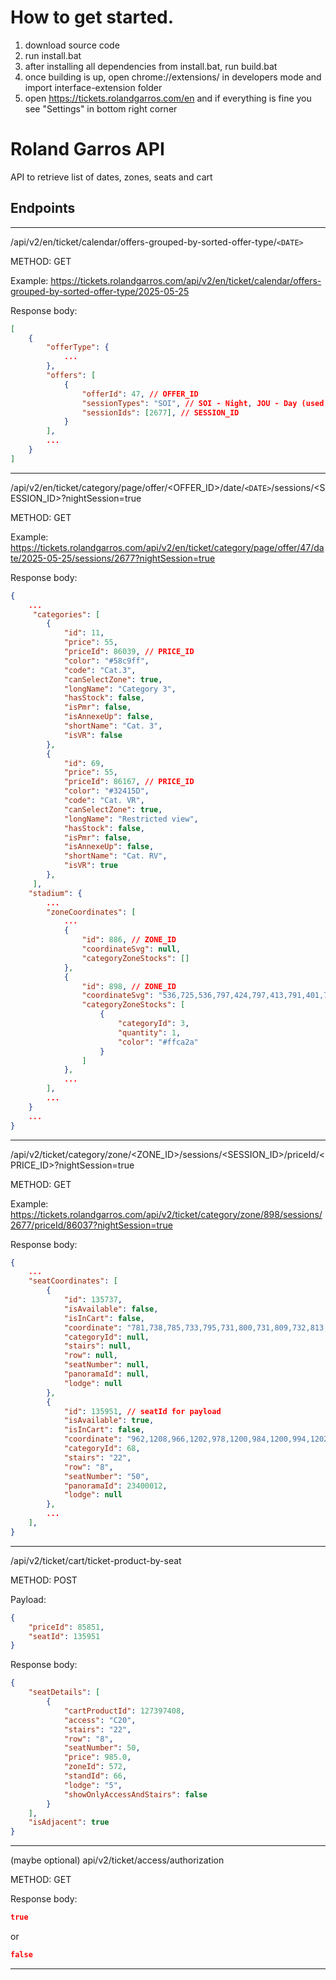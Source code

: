 # How to get started.
1. download source code
2. run install.bat
3. after installing all dependencies from install.bat, run build.bat
4. once building is up, open chrome://extensions/ in developers mode and import interface-extension folder
5. open https://tickets.rolandgarros.com/en and if everything is fine you see "Settings" in bottom right corner

# Roland Garros API

API to retrieve list of dates, zones, seats and cart

## Endpoints

---

/api/v2/en/ticket/calendar/offers-grouped-by-sorted-offer-type/`<DATE> `

METHOD: GET

Example: https://tickets.rolandgarros.com/api/v2/en/ticket/calendar/offers-grouped-by-sorted-offer-type/2025-05-25

Response body:

```json
[
    {
        "offerType": {
            ...
        },
        "offers": [
            {
                "offerId": 47, // OFFER_ID
                "sessionTypes": "SOI", // SOI - Night, JOU - Day (used for nightSession=boolean)
                "sessionIds": [2677], // SESSION_ID
            }
        ],
        ...
    }
]
```

---

/api/v2/en/ticket/category/page/offer/<OFFER_ID>/date/`<DATE>`/sessions/<SESSION_ID>?nightSession=true

METHOD: GET

Example: https://tickets.rolandgarros.com/api/v2/en/ticket/category/page/offer/47/date/2025-05-25/sessions/2677?nightSession=true

Response body:

```json
{
    ...
     "categories": [
        {
            "id": 11,
            "price": 55,
            "priceId": 86039, // PRICE_ID
            "color": "#58c9ff",
            "code": "Cat.3",
            "canSelectZone": true,
            "longName": "Category 3",
            "hasStock": false,
            "isPmr": false,
            "isAnnexeUp": false,
            "shortName": "Cat. 3",
            "isVR": false
        },
        {
            "id": 69,
            "price": 55,
            "priceId": 86167, // PRICE_ID
            "color": "#32415D",
            "code": "Cat. VR",
            "canSelectZone": true,
            "longName": "Restricted view",
            "hasStock": false,
            "isPmr": false,
            "isAnnexeUp": false,
            "shortName": "Cat. RV",
            "isVR": true
        },
     ],
    "stadium": {
        ...
        "zoneCoordinates": [
            ...
            {
                "id": 886, // ZONE_ID
                "coordinateSvg": null,
                "categoryZoneStocks": []
            },
            {
                "id": 898, // ZONE_ID
                "coordinateSvg": "536,725,536,797,424,797,413,791,401,782,389,771,376,771,370,765,435,681,436,692,441,703,449,712,459,719,468,723,479,725",
                "categoryZoneStocks": [
                    {
                        "categoryId": 3,
                        "quantity": 1,
                        "color": "#ffca2a"
                    }
                ]
            },
            ...
        ],
        ...
    }
    ...
}


```

---

/api/v2/ticket/category/zone/<ZONE_ID>/sessions/<SESSION_ID>/priceId/<PRICE_ID>?nightSession=true

METHOD: GET

Example: https://tickets.rolandgarros.com/api/v2/ticket/category/zone/898/sessions/2677/priceId/86037?nightSession=true

Response body:

```json
{
    ...
    "seatCoordinates": [
        {
            "id": 135737,
            "isAvailable": false,
            "isInCart": false,
            "coordinate": "781,738,785,733,795,731,800,731,809,732,813,736,814,739,814,746,811,759,809,761,807,762,790,762,787,761,785,759,782,746",
            "categoryId": null,
            "stairs": null,
            "row": null,
            "seatNumber": null,
            "panoramaId": null,
            "lodge": null
        },
        {
            "id": 135951, // seatId for payload
            "isAvailable": true,
            "isInCart": false,
            "coordinate": "962,1208,966,1202,978,1200,984,1200,994,1202,999,1206,1000,1210,1000,1217,996,1232,994,1235,991,1235,972,1236,969,1235,966,1232,962,1217",
            "categoryId": 68,
            "stairs": "22",
            "row": "8",
            "seatNumber": "50",
            "panoramaId": 23400012,
            "lodge": null
        },
        ...
    ],
}
```

---

/api/v2/ticket/cart/ticket-product-by-seat

METHOD: POST

Payload:

```json
{
    "priceId": 85851,
    "seatId": 135951
}
```

Response body:

```json
{
    "seatDetails": [
        {
            "cartProductId": 127397408,
            "access": "C20",
            "stairs": "22",
            "row": "8",
            "seatNumber": 50,
            "price": 985.0,
            "zoneId": 572,
            "standId": 66,
            "lodge": "5",
            "showOnlyAccessAndStairs": false
        }
    ],
    "isAdjacent": true
}
```

---

(maybe optional)
api/v2/ticket/access/authorization

METHOD: GET

Response body:

```json
true
```

or

```json
false
```

---
